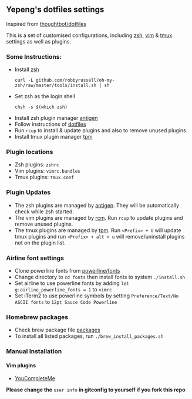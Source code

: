 ## Yepeng's dotfiles settings 
Inspired from [thoughtbot/dotfiles](https://github.com/thoughtbot/dotfiles)

This is a set of customised configurations, including
[zsh](https://github.com/zsh-users/zsh), [vim](https://github.com/vim/vim) & [tmux](https://github.com/tmux/tmux)
settings as well as plugins.

### Some Instructions:
* Install [zsh](https://github.com/robbyrussell/oh-my-zsh)</br>
  ```
  curl -L github.com/robbyrussell/oh-my-zsh/raw/master/tools/install.sh | sh
  ```
* Set zsh as the login shell </br>
  ```
  chsh -s $(which zsh)
  ```
* Install zsh plugin manager [antigen](https://github.com/zsh-users/antigen)
* Follow instructions of [dotfiles](https://github.com/thoughtbot/dotfiles)
* Run `rcup` to install & update plugins and also to remove unused plugins
* Install tmux plugin manager [tpm](https://github.com/tmux-plugins/tpm)

### Plugin locations
* Zsh plugins: `zshrc`
* Vim plugins: `vimrc.bundles`
* Tmux plugins: `tmux.conf`

### Plugin Updates
* The zsh plugins are managed by
  [antigen](https://github.com/zsh-users/antigen). They will be automatically
check while zsh started.
* The vim plugins are managed by [rcm](https://github.com/thoughtbot/rcm). Run `rcup` to update plugins and remove
  unused plugins.
* The tmux plugins are managed by [tpm](https://github.com/tmux-plugins/tpm).
  Run `<Prefix> + U` will update tmux plugins and run `<Prefix> + alt + u` will
remove/uninstall plugins not on the plugin list.

### Airline font settings
* Clone powerline fonts from
  [powerline/fonts](https://github.com/Lokaltog/powerline-fonts)
* Change directory to `cd fonts` then install fonts to system `./install.sh`
* Set airline to use powerline fonts by adding `let g:airline_powerline_fonts =
  1` to `vimrc`
* Set iTerm2 to use powerline symbols by setting `Preference/Text/No ASCII fonts` to
  `12pt Sauce Code Powerline`

### Homebrew packages
* Check brew package file [packages](./packages)
* To install all listed packages, run `./brew_install_packages.sh`

### Manual Installation
#### Vim plugins
* [YouCompleteMe](https://github.com/Valloric/YouCompleteMe)

**Please change the** `user info` **in gitconfig to yourself if you fork this repo**
